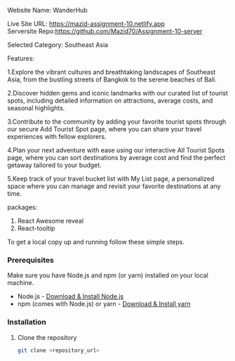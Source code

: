 
Website Name: WanderHub

Live Site URL: https://mazid-assignment-10.netlify.app
<br>
Serversite Repo:https://github.com/Mazid70/Assignment-10-server

Selected Category: Southeast Asia

Features:

1.Explore the vibrant cultures and breathtaking landscapes of Southeast Asia, from the bustling streets of Bangkok to the serene beaches of Bali.

2.Discover hidden gems and iconic landmarks with our curated list of tourist spots, including detailed information on attractions, average costs, and seasonal highlights.

3.Contribute to the community by adding your favorite tourist spots through our secure Add Tourist Spot page, where you can share your travel experiences with fellow explorers.

4.Plan your next adventure with ease using our interactive All Tourist Spots page, where you can sort destinations by average cost and find the perfect getaway tailored to your budget.

5.Keep track of your travel bucket list with My List page, a personalized space where you can manage and revisit your favorite destinations at any time.

packages:
1. React Awesome reveal
1. React-tooltip


To get a local copy up and running follow these simple steps.

### Prerequisites

Make sure you have Node.js and npm (or yarn) installed on your local machine.

- Node.js - [Download & Install Node.js](https://nodejs.org/)
- npm (comes with Node.js) or yarn - [Download & Install yarn](https://yarnpkg.com/)

### Installation

1. Clone the repository
   ```sh
   git clone <repository_url>

